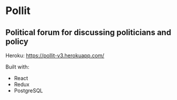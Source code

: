 # Pollit
## Political forum for discussing politicians and policy

Heroku: https://pollit-v3.herokuapp.com/

Built with:
- React
- Redux
- PostgreSQL